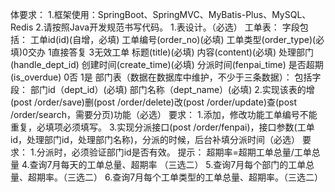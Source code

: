 体要求：
1.框架使用：SpringBoot、SpringMVC、MyBatis-Plus、MySQL、Redis
 2.请按照Java开发规范书写代码。
1.表设计。（必选）
 工单表：
  字段包括：
   工单id(id)(自增，必填)
   工单编号(order_no)(必填)
   工单类型(order_type)(必填)0交办 1直接答复 3无效工单
   标题(title)(必填)
   内容(content)(必填)
   处理部门(handle_dept_id)
   创建时间(create_time)(必填)
   分派时间(fenpai_time)
   是否超期(is_overdue) 0否 1是
 部门表（数据在数据库中维护，不少于三条数据）：
  包括字段：
   部门id（dept_id）(必填)
   部门名称（dept_name）(必填)
2.实现该表的增(post /order/save)删(post /order/delete)改(post /order/update)查(post /order/search，需要分页)功能（必选）
 要求：
  1.添加，修改功能工单编号不能重复，必填项必须填写。
3.实现分派接口(post /order/fenpai)，接口参数(工单id，处理部门id，处理部门名称)，分派的时候，后台补填分派时间（必选）
 要求：
  1.分派时，必须验证部门id是否有效。
提示：
 超期率=超期工单总量/工单总量
4.查询7月每天的工单总量、超期率 （三选二）
5.查询7月每个部门的工单总量、超期率。（三选二）
6.查询7月每个工单类型的工单总量、超期率。（三选二）
